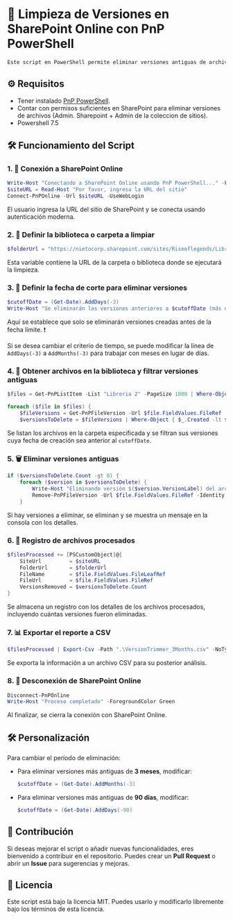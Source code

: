 # 🚀 Limpieza de Versiones en SharePoint Online con PnP PowerShell 

```markdown
Este script en PowerShell permite eliminar versiones antiguas de archivos en una biblioteca o carpeta específica de SharePoint Online.  Existen dos variantes del script que se diferencian únicamente en la función utilizada para calcular la antigüedad de las versiones a eliminar: `AddMonths` (para filtrar por meses) y `AddDays` (para filtrar por días). 
```

## ⚙️ Requisitos 

- Tener instalado [PnP PowerShell](https://pnp.github.io/powershell/).
- Contar con permisos suficientes en SharePoint para eliminar versiones de archivos (Admin. Sharepoint + Admin de la coleccion de sitios).
- Powershell 7.5

## 🛠️ Funcionamiento del Script 

### 1. 🔗 Conexión a SharePoint Online 

```powershell
Write-Host "Conectando a SharePoint Online usando PnP PowerShell..." -ForegroundColor Yellow
$siteURL = Read-Host "Por favor, ingresa la URL del sitio"
Connect-PnPOnline -Url $siteURL -UseWebLogin
```

El usuario ingresa la URL del sitio de SharePoint y se conecta usando autenticación moderna. 

### 2. 📂 Definir la biblioteca o carpeta a limpiar 

```powershell
$folderUrl = "https://nietocorp.sharepoint.com/sites/Riseoflegends/Libreria%202"
```

Esta variable contiene la URL de la carpeta o biblioteca donde se ejecutará la limpieza. 

### 3. 📆 Definir la fecha de corte para eliminar versiones 

```powershell
$cutoffDate = (Get-Date).AddDays(-3)
Write-Host "Se eliminarán las versiones anteriores a $cutoffDate (más de 3 meses de antigüedad)" -ForegroundColor Yellow
```

Aquí se establece que solo se eliminarán versiones creadas antes de la fecha límite. ❗

Si se desea cambiar el criterio de tiempo, se puede modificar la línea de `AddDays(-3)` a `AddMonths(-3)` para trabajar con meses en lugar de días. 

### 4. 📜 Obtener archivos en la biblioteca y filtrar versiones antiguas 

```powershell
$files = Get-PnPListItem -List "Libreria 2" -PageSize 1000 | Where-Object { $_.FieldValues.FileRef -like "*$folderUrl*" }

foreach ($file in $files) {
    $fileVersions = Get-PnPFileVersion -Url $file.FieldValues.FileRef
    $versionsToDelete = $fileVersions | Where-Object { $_.Created -lt $cutoffDate }
```

Se listan los archivos en la carpeta especificada y se filtran sus versiones cuya fecha de creación sea anterior al `cutoffDate`. 

### 5. 🗑️ Eliminar versiones antiguas 

```powershell
if ($versionsToDelete.Count -gt 0) {
    foreach ($version in $versionsToDelete) {
        Write-Host "Eliminando versión $($version.VersionLabel) del archivo $($file.FieldValues.FileLeafRef) (creada el $($version.Created))" -ForegroundColor Cyan
        Remove-PnPFileVersion -Url $file.FieldValues.FileRef -Identity $version.ID -Force
    }
```

Si hay versiones a eliminar, se eliminan y se muestra un mensaje en la consola con los detalles. 

### 6. 📝 Registro de archivos procesados 

```powershell
$filesProcessed += [PSCustomObject]@{
    SiteUrl         = $siteURL
    FolderUrl       = $folderUrl
    FileName        = $file.FieldValues.FileLeafRef
    FileUrl         = $file.FieldValues.FileRef
    VersionsRemoved = $versionsToDelete.Count
}
```

Se almacena un registro con los detalles de los archivos procesados, incluyendo cuántas versiones fueron eliminadas. 

### 7. 📊 Exportar el reporte a CSV 

```powershell
$filesProcessed | Export-Csv -Path ".\VersionTrimmer_3Months.csv" -NoTypeInformation -Encoding utf8
```

Se exporta la información a un archivo CSV para su posterior análisis. 

### 8. 🔌 Desconexión de SharePoint Online 

```powershell
Disconnect-PnPOnline
Write-Host "Proceso completado" -ForegroundColor Green
```

Al finalizar, se cierra la conexión con SharePoint Online. 

## 🛠️ Personalización 

Para cambiar el período de eliminación:

- Para eliminar versiones más antiguas de **3 meses**, modificar:
  ```powershell
  $cutoffDate = (Get-Date).AddMonths(-3)
  ```
- Para eliminar versiones más antiguas de **90 días**, modificar:
  ```powershell
  $cutoffDate = (Get-Date).AddDays(-90)
  ```

## 🤝 Contribución 

Si deseas mejorar el script o añadir nuevas funcionalidades, eres bienvenido a contribuir en el repositorio. Puedes crear un **Pull Request** o abrir un **Issue** para sugerencias y mejoras. 

## 📜 Licencia 

Este script está bajo la licencia MIT. Puedes usarlo y modificarlo libremente bajo los términos de esta licencia.&#x20;



